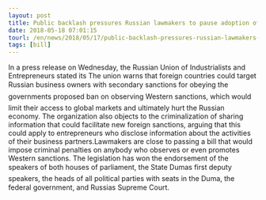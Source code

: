 ```yaml
---
layout: post
title: Public backlash pressures Russian lawmakers to pause adoption of legislation that would criminalize observing or facilitating new foreign sanctions
date: 2018-05-18 07:01:15
tourl: /en/news/2018/05/17/public-backlash-pressures-russian-lawmakers-to-pause-adoption-of-legislation-that-would-criminalize-observing-or-facilitating-new-foreign-sanctions
tags: [bill]
---
```

In a press release on Wednesday, the Russian Union of Industrialists and Entrepreneurs stated its The union warns that foreign countries could target Russian business owners with secondary sanctions for obeying the governments proposed ban on observing Western sanctions, which would limit their access to global markets and ultimately hurt the Russian economy. The organization also objects to the criminalization of sharing information that could facilitate new foreign sanctions, arguing that this could apply to entrepreneurs who disclose information about the activities of their business partners.Lawmakers are close to passing a bill that would impose criminal penalties on anybody who observes or even promotes Western sanctions. The legislation has won the endorsement of the speakers of both houses of parliament, the State Dumas first deputy speakers, the heads of all political parties with seats in the Duma, the federal government, and Russias Supreme Court. 